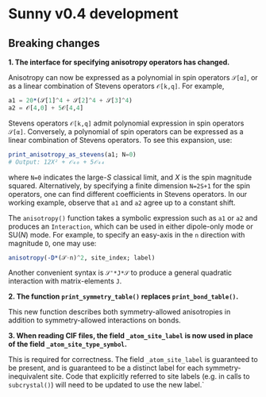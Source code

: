 # Sunny v0.4 development

## Breaking changes

**1. The interface for specifying anisotropy operators has changed.**

Anisotropy can now be expressed as a polynomial in spin operators `𝒮[α]`, or as
a linear combination of Stevens operators `𝒪[k,q]`. For example,
```julia
a1 = 20*(𝒮[1]^4 + 𝒮[2]^4 + 𝒮[3]^4)
a2 = 𝒪[4,0] + 5𝒪[4,4]
```

<!-- These operators can be used as-is for SU(_N_) classical spin dynamics.
Alternatively, in "dipole mode" (the large _S_ classical limit), spin operators
will be replaced by their expectation values, and each Stevens operator becomes
a homogeneous polynomial in the expected spin components. For example,
```julia
print_anisotropy_as_classical_spins(𝒪[4,0]) 
# Output: 3𝒮₁⁴ + 6𝒮₁²𝒮₂² - 24𝒮₁²𝒮₃² + 3𝒮₂⁴ - 24𝒮₂²𝒮₃² + 8𝒮₃⁴
```
-->

Stevens operators `𝒪[k,q]` admit polynomial expression in spin operators
`𝒮[α]`. Conversely, a polynomial of spin operators can be expressed as a linear
combination of Stevens operators. To see this expansion, use:
```julia
print_anisotropy_as_stevens(a1; N=0)
# Output: 12X² + 𝒪₄₀ + 5𝒪₄₄
```
where `N=0` indicates the large-_S_ classical limit, and _X_ is the spin
magnitude squared. Alternatively, by specifying a finite dimension `N=2S+1` for
the spin operators, one can find different coefficients in Stevens operators. In
our working example, observe that `a1` and `a2` agree up to a constant shift.

The `anisotropy()` function takes a symbolic expression such as `a1` or `a2` and
produces an `Interaction`, which can be used in either dipole-only mode or
SU(_N_) mode. For example, to specify an easy-axis in the `n` direction with
magnitude `D`, one may use:
```julia
anisotropy(-D*(𝒮⋅n)^2, site_index; label)
```

Another convenient syntax is `𝒮'*J*𝒮` to produce a general quadratic
interaction with matrix-elements `J`.

**2. The function `print_symmetry_table()` replaces `print_bond_table()`.**

This new function describes both symmetry-allowed anisotropies in addition to
symmetry-allowed interactions on bonds.

**3. When reading CIF files, the field `_atom_site_label` is now used in place of the field `_atom_site_type_symbol`.**

This is required for correctness. The field `_atom_site_label` is guaranteed to
be present, and is guaranteed to be a distinct label for each
symmetry-inequivalent site. Code that explicitly referred to site labels (e.g.
in calls to `subcrystal()`) will need to be updated to use the new label.`
